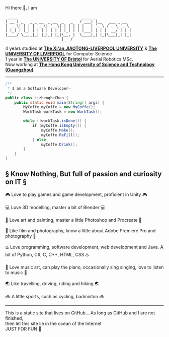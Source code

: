 Hi there 👋, I am
```
 ____                             ____ _                
| __ ) _   _ _ __  _ __  _   _   / ___| |__   ___ _ __  
|  _ \| | | | '_ \| '_ \| | | | | |   | '_ \ / _ \ '_ \ 
| |_) | |_| | | | | | | | |_| | | |___| | | |  __/ | | |
|____/ \__,_|_| |_|_| |_|\__, |  \____|_| |_|\___|_| |_|
                         |___/                          
```

4 years studied at [**The Xi&#39;an JIAOTONG-LIVERPOOL UNIVERSITY**](https://www.xjtlu.edu.cn) & [**The UNIVERSITY OF LIVERPOOL**](https://www.liverpool.ac.uk) for Computer Science  
1 year in [**The UNIVERSITY OF Bristol**](https://www.bristol.ac.uk) for Aerial Robotics MSc.  
Now working at [**The Hong Kong University of Science and Technology (Guangzhou)**](https://www.hkust-gz.edu.cn/)

<!-- [**More About My Resume**]****(assets/陈李政和 简历.pdf){: .btn} -->

<!-- [**LinkedIn**](https://www.linkedin.com/in/lizhenghe-chen){: .btn}         -->
<hr class="pink">

```java
/**
 * I am a Software Developer~
 */
public class LizhengheChen {
    public static void main(String[] args) {
        MyCoffe myCoffe = new MyCoffe();
        WorkTask workTask = new WorkTask();

        while (!workTask.isDone()) {
            if (myCoffe.isEmpty()) {
                myCoffe.Make();
                myCoffe.ReFill();
            } else
                myCoffe.Drink();
        }
    }
}
```


## § Know Nothing, But full of passion and curiosity on IT §

🎮 Love to play games and game development, proficient in Unity 🎮
<br><br>
💻 Love 3D modelling, master a bit of Blender 💻
<br><br>
🎨 Love art and painting, master a little Photoshop and Procreate 🎨
<br><br>
📸 Like film and photography, know a little about Adobe Premiere Pro and photography 📸
<br><br>
♨️ Love programming, software development, web development and Java. A bit of Python, C#, C, C++, HTML, CSS ♨️
<br><br>
🎹 Love music art, can play the piano, occasionally sing singing, love to listen to music 🎹
<br><br>
🌏 Like travelling, driving, riding and hiking 🌏
<br><br>
🚲 A little sports, such as cycling, badminton 🚲
<hr>

This is a static site that lives on GitHub... 
As long as GitHub and I are not finished,  
then let this site lie in the ocean of the Internet  
JUST FOR FUN 🎉

